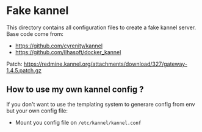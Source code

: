 # Fake kannel

This directory contains all configuration files to create a fake kannel server.
Base code come from:
- https://github.com/cyrenity/kannel
- https://github.com/Ilhasoft/docker_kannel

Patch: https://redmine.kannel.org/attachments/download/327/gateway-1.4.5.patch.gz

## How to use my own kannel config ?

If you don't want to use the templating system to generare config from env but your own config file:
- Mount you config file on `/etc/kannel/kannel.conf`
